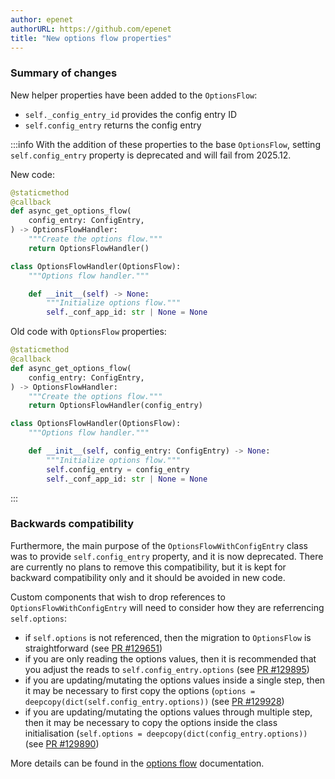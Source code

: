 ```yaml
---
author: epenet
authorURL: https://github.com/epenet
title: "New options flow properties"
---
```


### Summary of changes
New helper properties have been added to the `OptionsFlow`:
- `self._config_entry_id` provides the config entry ID
- `self.config_entry` returns the config entry

:::info
With the addition of these properties to the base `OptionsFlow`, setting `self.config_entry` property is deprecated and will fail from 2025.12.

New code:
```python
@staticmethod
@callback
def async_get_options_flow(
    config_entry: ConfigEntry,
) -> OptionsFlowHandler:
    """Create the options flow."""
    return OptionsFlowHandler()

class OptionsFlowHandler(OptionsFlow):
    """Options flow handler."""

    def __init__(self) -> None:
        """Initialize options flow."""
        self._conf_app_id: str | None = None
```

Old code with `OptionsFlow` properties:
```python
@staticmethod
@callback
def async_get_options_flow(
    config_entry: ConfigEntry,
) -> OptionsFlowHandler:
    """Create the options flow."""
    return OptionsFlowHandler(config_entry)

class OptionsFlowHandler(OptionsFlow):
    """Options flow handler."""

    def __init__(self, config_entry: ConfigEntry) -> None:
        """Initialize options flow."""
        self.config_entry = config_entry
        self._conf_app_id: str | None = None
```
:::

### Backwards compatibility
Furthermore, the main purpose of the `OptionsFlowWithConfigEntry` class was to provide `self.config_entry` property, and it is now deprecated.
There are currently no plans to remove this compatibility, but it is kept for backward compatibility only and it should be avoided in new code.

Custom components that wish to drop references to `OptionsFlowWithConfigEntry` will need to consider how they are referrencing `self.options`:
- if `self.options` is not referenced, then the migration to `OptionsFlow` is straightforward (see [PR #129651](https://github.com/home-assistant/core/pull/129651))
- if you are only reading the options values, then it is recommended that you adjust the reads to `self.config_entry.options` (see [PR #129895](https://github.com/home-assistant/core/pull/129895))
- if you are updating/mutating the options values inside a single step, then it may be necessary to first copy the options (`options = deepcopy(dict(self.config_entry.options))` (see [PR #129928](https://github.com/home-assistant/core/pull/129928))
- if you are updating/mutating the options values through multiple step, then it may be necessary to copy the options inside the class initialisation (`self.options = deepcopy(dict(config_entry.options))` (see [PR #129890]( https://github.com/home-assistant/core/pull/129890))

More details can be found in the [options flow](/docs/config_entries_options_flow_handler) documentation.
